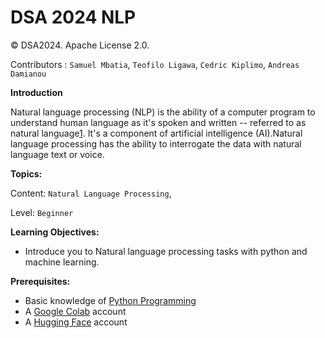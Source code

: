 # DSA 2024 NLP

© DSA2024. Apache License 2.0.

Contributors : `Samuel Mbatia`, `Teofilo Ligawa`, `Cedric Kiplimo`, `Andreas Damianou`


**Introduction**

Natural language processing (NLP) is the ability of a computer program to understand human language as it's spoken and written -- referred to as natural language[1](https://www.oracle.com/ke/artificial-intelligence/what-is-natural-language-processing/). It's a component of artificial intelligence (AI).Natural language processing has the ability to interrogate the data with natural language text or voice.

**Topics:**

Content: `Natural Language Processing`,

Level: `Beginner`

**Learning Objectives:**
- Introduce you to Natural language processing tasks with python and machine learning.

**Prerequisites:**
- Basic knowledge of [Python Programming](https://ocw.mit.edu/courses/6-0001-introduction-to-computer-science-and-programming-in-python-fall-2016/)
- A [Google Colab](https://colab.research.google.com/) account
- A [Hugging Face](https://huggingface.co/join)  account
  
